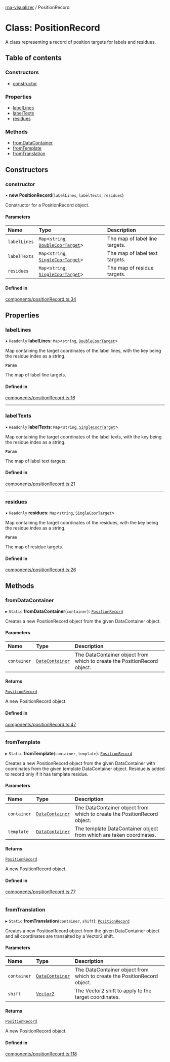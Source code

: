 [rna-visualizer](../README.md) / PositionRecord

# Class: PositionRecord

A class representing a record of position targets for labels and residues.

## Table of contents

### Constructors

- [constructor](PositionRecord.md#constructor)

### Properties

- [labelLines](PositionRecord.md#labellines)
- [labelTexts](PositionRecord.md#labeltexts)
- [residues](PositionRecord.md#residues)

### Methods

- [fromDataContainer](PositionRecord.md#fromdatacontainer)
- [fromTemplate](PositionRecord.md#fromtemplate)
- [fromTranslation](PositionRecord.md#fromtranslation)

## Constructors

### constructor

• **new PositionRecord**(`labelLines`, `labelTexts`, `residues`)

Constructor for a PositionRecord object.

#### Parameters

| Name | Type | Description |
| :------ | :------ | :------ |
| `labelLines` | `Map`<`string`, [`DoubleCoorTarget`](DoubleCoorTarget.md)\> | The map of label line targets. |
| `labelTexts` | `Map`<`string`, [`SingleCoorTarget`](SingleCoorTarget.md)\> | The map of label text targets. |
| `residues` | `Map`<`string`, [`SingleCoorTarget`](SingleCoorTarget.md)\> | The map of residue targets. |

#### Defined in

[components/positionRecord.ts:34](https://github.com/michalhercik/rna-visualizer/blob/476cd69/lib/src/components/positionRecord.ts#L34)

## Properties

### labelLines

• `Readonly` **labelLines**: `Map`<`string`, [`DoubleCoorTarget`](DoubleCoorTarget.md)\>

Map containing the target coordinates of the label lines, with the key being the residue index as a string.

**`Param`**

The map of label line targets.

#### Defined in

[components/positionRecord.ts:16](https://github.com/michalhercik/rna-visualizer/blob/476cd69/lib/src/components/positionRecord.ts#L16)

___

### labelTexts

• `Readonly` **labelTexts**: `Map`<`string`, [`SingleCoorTarget`](SingleCoorTarget.md)\>

Map containing the target coordinates of the label texts, with the key being the residue index as a string.

**`Param`**

The map of label text targets.

#### Defined in

[components/positionRecord.ts:21](https://github.com/michalhercik/rna-visualizer/blob/476cd69/lib/src/components/positionRecord.ts#L21)

___

### residues

• `Readonly` **residues**: `Map`<`string`, [`SingleCoorTarget`](SingleCoorTarget.md)\>

Map containing the target coordinates of the residues, with the key being the residue index as a string.

**`Param`**

The map of residue targets.

#### Defined in

[components/positionRecord.ts:26](https://github.com/michalhercik/rna-visualizer/blob/476cd69/lib/src/components/positionRecord.ts#L26)

## Methods

### fromDataContainer

▸ `Static` **fromDataContainer**(`container`): [`PositionRecord`](PositionRecord.md)

Creates a new PositionRecord object from the given DataContainer object.

#### Parameters

| Name | Type | Description |
| :------ | :------ | :------ |
| `container` | [`DataContainer`](DataContainer.md) | The DataContainer object from which to create the PositionRecord object. |

#### Returns

[`PositionRecord`](PositionRecord.md)

A new PositionRecord object.

#### Defined in

[components/positionRecord.ts:47](https://github.com/michalhercik/rna-visualizer/blob/476cd69/lib/src/components/positionRecord.ts#L47)

___

### fromTemplate

▸ `Static` **fromTemplate**(`container`, `template`): [`PositionRecord`](PositionRecord.md)

Creates a new PositionRecord object from the given DataContainer with coordinates from the given template DataContainer object. Residue is added to record only if it has template residue.

#### Parameters

| Name | Type | Description |
| :------ | :------ | :------ |
| `container` | [`DataContainer`](DataContainer.md) | The DataContainer object from which to create the PositionRecord object. |
| `template` | [`DataContainer`](DataContainer.md) | The template DataContainer object from which are taken coordinates. |

#### Returns

[`PositionRecord`](PositionRecord.md)

A new PositionRecord object.

#### Defined in

[components/positionRecord.ts:77](https://github.com/michalhercik/rna-visualizer/blob/476cd69/lib/src/components/positionRecord.ts#L77)

___

### fromTranslation

▸ `Static` **fromTranslation**(`container`, `shift`): [`PositionRecord`](PositionRecord.md)

Creates a new PositionRecord object from the given DataContainer object and all coordinates are transalted by a Vector2 shift.

#### Parameters

| Name | Type | Description |
| :------ | :------ | :------ |
| `container` | [`DataContainer`](DataContainer.md) | The DataContainer object from which to create the PositionRecord object. |
| `shift` | [`Vector2`](Vector2.md) | The Vector2 shift to apply to the target coordinates. |

#### Returns

[`PositionRecord`](PositionRecord.md)

A new PositionRecord object.

#### Defined in

[components/positionRecord.ts:118](https://github.com/michalhercik/rna-visualizer/blob/476cd69/lib/src/components/positionRecord.ts#L118)
